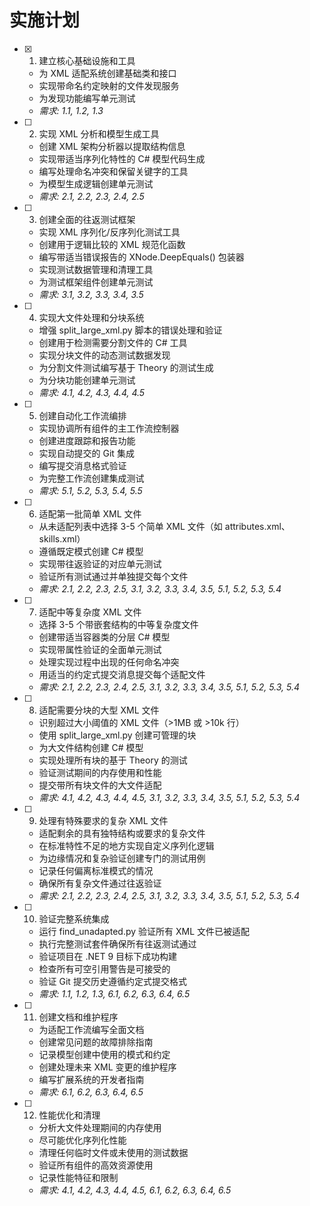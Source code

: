 # 实施计划

- [x] 1. 建立核心基础设施和工具



  - 为 XML 适配系统创建基础类和接口
  - 实现带命名约定映射的文件发现服务
  - 为发现功能编写单元测试
  - _需求: 1.1, 1.2, 1.3_

- [ ] 2. 实现 XML 分析和模型生成工具
  - 创建 XML 架构分析器以提取结构信息
  - 实现带适当序列化特性的 C# 模型代码生成
  - 编写处理命名冲突和保留关键字的工具
  - 为模型生成逻辑创建单元测试
  - _需求: 2.1, 2.2, 2.3, 2.4, 2.5_

- [ ] 3. 创建全面的往返测试框架
  - 实现 XML 序列化/反序列化测试工具
  - 创建用于逻辑比较的 XML 规范化函数
  - 编写带适当错误报告的 XNode.DeepEquals() 包装器
  - 实现测试数据管理和清理工具
  - 为测试框架组件创建单元测试
  - _需求: 3.1, 3.2, 3.3, 3.4, 3.5_

- [ ] 4. 实现大文件处理和分块系统
  - 增强 split_large_xml.py 脚本的错误处理和验证
  - 创建用于检测需要分割文件的 C# 工具
  - 实现分块文件的动态测试数据发现
  - 为分割文件测试编写基于 Theory 的测试生成
  - 为分块功能创建单元测试
  - _需求: 4.1, 4.2, 4.3, 4.4, 4.5_

- [ ] 5. 创建自动化工作流编排
  - 实现协调所有组件的主工作流控制器
  - 创建进度跟踪和报告功能
  - 实现自动提交的 Git 集成
  - 编写提交消息格式验证
  - 为完整工作流创建集成测试
  - _需求: 5.1, 5.2, 5.3, 5.4, 5.5_

- [ ] 6. 适配第一批简单 XML 文件
  - 从未适配列表中选择 3-5 个简单 XML 文件（如 attributes.xml、skills.xml）
  - 遵循既定模式创建 C# 模型
  - 实现带往返验证的对应单元测试
  - 验证所有测试通过并单独提交每个文件
  - _需求: 2.1, 2.2, 2.3, 2.5, 3.1, 3.2, 3.3, 3.4, 3.5, 5.1, 5.2, 5.3, 5.4_

- [ ] 7. 适配中等复杂度 XML 文件
  - 选择 3-5 个带嵌套结构的中等复杂度文件
  - 创建带适当容器类的分层 C# 模型
  - 实现带属性验证的全面单元测试
  - 处理实现过程中出现的任何命名冲突
  - 用适当的约定式提交消息提交每个适配文件
  - _需求: 2.1, 2.2, 2.3, 2.4, 2.5, 3.1, 3.2, 3.3, 3.4, 3.5, 5.1, 5.2, 5.3, 5.4_

- [ ] 8. 适配需要分块的大型 XML 文件
  - 识别超过大小阈值的 XML 文件（>1MB 或 >10k 行）
  - 使用 split_large_xml.py 创建可管理的块
  - 为大文件结构创建 C# 模型
  - 实现处理所有块的基于 Theory 的测试
  - 验证测试期间的内存使用和性能
  - 提交带所有块文件的大文件适配
  - _需求: 4.1, 4.2, 4.3, 4.4, 4.5, 3.1, 3.2, 3.3, 3.4, 3.5, 5.1, 5.2, 5.3, 5.4_

- [ ] 9. 处理有特殊要求的复杂 XML 文件
  - 适配剩余的具有独特结构或要求的复杂文件
  - 在标准特性不足的地方实现自定义序列化逻辑
  - 为边缘情况和复杂验证创建专门的测试用例
  - 记录任何偏离标准模式的情况
  - 确保所有复杂文件通过往返验证
  - _需求: 2.1, 2.2, 2.3, 2.4, 2.5, 3.1, 3.2, 3.3, 3.4, 3.5, 5.1, 5.2, 5.3, 5.4_

- [ ] 10. 验证完整系统集成
  - 运行 find_unadapted.py 验证所有 XML 文件已被适配
  - 执行完整测试套件确保所有往返测试通过
  - 验证项目在 .NET 9 目标下成功构建
  - 检查所有可空引用警告是可接受的
  - 验证 Git 提交历史遵循约定式提交格式
  - _需求: 1.1, 1.2, 1.3, 6.1, 6.2, 6.3, 6.4, 6.5_

- [ ] 11. 创建文档和维护程序
  - 为适配工作流编写全面文档
  - 创建常见问题的故障排除指南
  - 记录模型创建中使用的模式和约定
  - 创建处理未来 XML 变更的维护程序
  - 编写扩展系统的开发者指南
  - _需求: 6.1, 6.2, 6.3, 6.4, 6.5_

- [ ] 12. 性能优化和清理
  - 分析大文件处理期间的内存使用
  - 尽可能优化序列化性能
  - 清理任何临时文件或未使用的测试数据
  - 验证所有组件的高效资源使用
  - 记录性能特征和限制
  - _需求: 4.1, 4.2, 4.3, 4.4, 4.5, 6.1, 6.2, 6.3, 6.4, 6.5_
